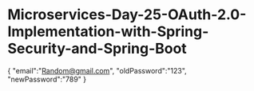 # Microservices-Day-25-OAuth-2.0-Implementation-with-Spring-Security-and-Spring-Boot

{
    "email":"Random@gmail.com",
    "oldPassword":"123",
    "newPassword":"789"
}


